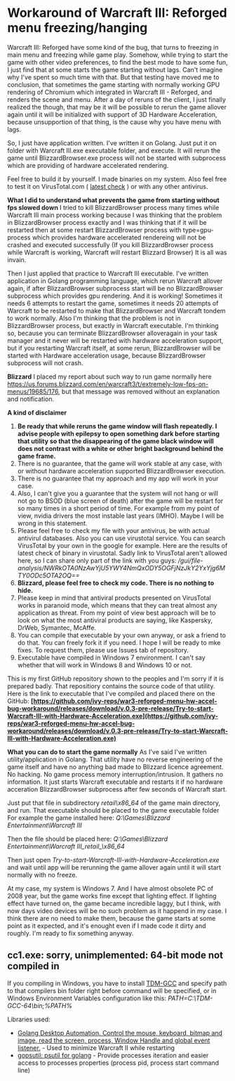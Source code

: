 # Workaround of Warcraft III: Reforged menu freezing/hanging
Warcraft III: Reforged have some kind of the bug, that turns to freezing in main menu and freezing while game play. Somehow, while trying to start the game with other video preferences, to find the best mode to have some fun, I just find that at some starts the game starting without lags. Can't imagine why I've spent so much time with that. But that testing have moved me to conclusion, that sometimes the game starting with normally working GPU rendering of Chromium which integrated in Warcraft III - Reforged, and renders the scene and menu. After a day of reruns of the client, I just finally realized the though, that may be it will be possible to rerun the game allover again until it will be initialized with support of 3D Hardware Acceleration, because unsupportion of that thing, is the cause why you have menu with lags.

So, I just have application written. I've written it on Golang. Just put it on folder with Warcraft III.exe executable folder, and execute. It will rerun the game until BlizzardBrowser.exe process will not be started with subprocess which are providing of hardware accelerated rendering.

Feel free to build it by yourself. I made binaries on my system. Also feel free to test it on VirusTotal.com ( [latest check](https://www.virustotal.com/gui/file/7e66e117ef4dab8cb864d277f90616f0f1d71b168c7e3c93fb39a17167bbfffb?nocache=1) ) or with any other antivirus.

**What I did to understand what prevents the game from starting without fps slowed down**
I tried to kill BlizzardBrowser process many times while Warcraft III main process working because I was thinking that the problem in BlizzardBrowser process exactly and I was thinking that if it will be restarted then at some restart BlizzardBrowser process with type=gpu-process which provides hardware accelerated rendereing will not be crashed and executed successfully (If you kill BlizzardBrowser process while Warcraft is working, Warcraft will restart Blizzard Browser)
It is all was invain.

Then I just applied that practice to Warcraft III executable. I've written application in Golang programming language, which rerun Warcraft allover again, if after BlizzardBrowser subprocess start will be no BlizzardBrowser subprocess which provides gpu rendering. And it is working! Sometimes it needs 6 attempts to restart the game, sometimes it needs 20 attempts of Warcraft to be restarted to make that BlizzardBrowser and Warcraft tondem to work normally.
Also I'm thinking that the problem is not in BlizzardBrowser process, but exactly in Warcraft executable. I'm thinking so, because you can terminate BlizzardBrowser alloveragain in your task manager and it never will be restarted with hardware acceleration support, but if you restarting Warcraft itself, at some rerun, BlizzardBrowser will be started with Hardware acceleration usage, because BlizzardBrowser subprocess will not crash.

**Blizzard**
I placed my report about such way to run game normally here https://us.forums.blizzard.com/en/warcraft3/t/extremely-low-fps-on-menus/19685/176, but that message was removed without an explanation and notification.

**A kind of disclaimer**
1. **Be ready that while reruns the game window will flash repeatedly. I advise people with epilepsy to open something dark before starting that utility so that the disappearing of the game black window will does not contrast with a white or other bright background behind the game frame.**
2. There is no guarantee, that the game will work stable at any case, with or without hardware acceleration supported BlizzardBrowser execution.
3. There is no guarantee that my approach and my app will work in your case.
4. Also, I can't give you a guarantee that the system will not hang or will not go to BSOD (blue screen of death) after the game will be restart for so many times in a short period of time. For example from my point of view, nvidia drivers the most instable last years (IMHO). Maybe I will be wrong in this statement.
5. Please feel free to check my file with your antivirus, be with actual antivirul databases. Also you can use virustotal service. You can search VirusTotal by your own in the google for example.
Here are the results of latest check of binary in virustotal. Sadly link to VirusTotal aren't allowed here, so I can share only part of the link with you guys:
*/gui/file-analysis/NWRkOTA0NzAwYjU5YWY4NmQxODY5OGFjNzJkY2YxYjg6MTY0ODc5OTA2OQ==*
6. **Blizzard, please feel free to check my code. There is no nothing to hide.**
7. Please keep in mind that antiviral products presented on VirusTotal works in paranoid mode, which means that they can treat almost any application as threat. From my point of view best approach will be to look on what the most antiviral products are saying, like Kaspersky, DrWeb, Symantec, McAffe.
8. You can compile that executable by your own anyway, or ask a friend to do that.
You can freely fork it if you need. I hope I will be ready to mke fixes. To request them, please use Issues tab of repository.
9. Executable have compiled in Windows 7 environment. I can't say whether that will work in Windows 8 and Windows 10 or not.
																																						   
This is my first GitHub repository shown to the peoples and I'm sorry if it is prepared badly. That repositiory contains the source code of that utility.
Here is the link to executable that I've compiled and placed there on the GitHub:
**[https://github.com/ivy-reps/war3-reforged-menu-hw-accel-bug-workaround/releases/download/v.0.3-pre-release/Try-to-start-Warcraft-III-with-Hardware-Acceleration.exe](https://github.com/ivy-reps/war3-reforged-menu-hw-accel-bug-workaround/releases/download/v.0.3-pre-release/Try-to-start-Warcraft-III-with-Hardware-Acceleration.exe)**

**What you can do to start the game normally**
As I've said I've written utility/application in Golang. That utility have no reverse engineering of the game itself and have no anything bad made to Blizzard licence agreement. No hacking. No game process memory interruption/intrusion. It gathers no information. It just starts Warcraft executable and restarts it if no hardware acceration BlizzardBrowser subprocess after few seconds of Warcraft start.

Just put that file in subdirectory *_retail_\x86_64* of the game main directory, and run.
That executable should be placed to the game executable folder
For example the game installed here:
*Q:\Games\Blizzard Entertainment\Warcraft III*

Then the file should be placed here:
*Q:\Games\Blizzard Entertainment\Warcraft III\_retail_\x86_64*

Then just open *Try-to-start-Warcraft-III-with-Hardware-Acceleration.exe* and wait until app will be rerunning the game allover again until it will start normally with no freeze.

At my case, my system is Windows 7. And I have almost obsolete PC of 2008 year, but the game works fine except that lighting effect. If lighting effect have turned on, the game became incredible laggy, but I think, with now days video devices will be no such problem as it happend in my case.
I think there are no need to make them, because the game starts at some point as it expected, and it's enought even if I made code it dirty and roughly. I'm ready to fix something anyway.

## cc1.exe: sorry, unimplemented: 64-bit mode not compiled in
If you compiling in Windows, you have to install [TDM-GCC](https://jmeubank.github.io/tdm-gcc/) and specify path to that compilers bin folder right before command will be specified, or in Windows Environment Variables configuration like this: 
*PATH=C:\TDM-GCC-64\bin;%PATH%*

Libraries used:
* [Golang Desktop Automation. Control the mouse, keyboard, bitmap and image, read the screen, process, Window Handle and global event listener.](github.com/go-vgo/robotgo) - Used to minimize Warcraft II while restarting
* [gopsutil: psutil for golang](https://github.com/shirou/gopsutil/process) - Provide processes iteration and easier access to processes properties (process pid, process start command line)

